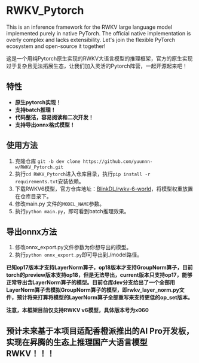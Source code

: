 # RWKV_Pytorch
This is an inference framework for the RWKV large language model implemented purely in native PyTorch. The official native implementation is overly complex and lacks extensibility. Let's join the flexible PyTorch ecosystem and open-source it together!

这是一个用纯Pytorch原生实现的RWKV大语言模型的推理框架，官方的原生实现过于复杂且无法拓展生态，让我们加入灵活的Pytorch阵营，一起开源起来吧！

## 特性
- **原生pytorch实现！**
- **支持batch推理！**
- **代码整洁，容易阅读和二次开发！**
- **支持导出onnx格式模型！**

## 使用方法
1. 克隆仓库 `git -b dev clone https://github.com/yuunnn-w/RWKV_Pytorch.git`
2. 执行`cd RWKV_Pytorch`进入仓库目录，执行`pip install -r requirements.txt`安装依赖。
3. 下载RWKV6模型，官方仓库地址：[BlinkDL/rwkv-6-world](https://huggingface.co/BlinkDL/rwkv-6-world/tree/main)，将模型权重放置在仓库目录下。
4. 修改main.py 文件的`MODEL_NAME`参数。
5. 执行`python main.py`，即可看到batch推理效果。

## 导出onnx方法
1. 修改onnx_export.py文件参数为你想导出的模型。
2. 执行`python onnx_export.py`即可导出到./model路径。

**已知op17版本才支持LayerNorm算子，op18版本才支持GroupNorm算子，目前torch的preview版本支持op18，但是无法导出，current版本只支持op17，能够正常导出含LayerNorm算子的模型。目前仓库dev分支给出了一个全部用LayerNorm算子去模拟GroupNorm算子的模型，即rwkv_layer_norm.py文件，预计将来打算将模型的LayerNorm算子全部重写来支持更低的op_set版本。**

**注意，本框架目前仅支持RWKV v6模型，具体版本号为x060**

## 预计未来基于本项目适配香橙派推出的AI Pro开发板，实现在昇腾的生态上推理国产大语言模型RWKV！！！


